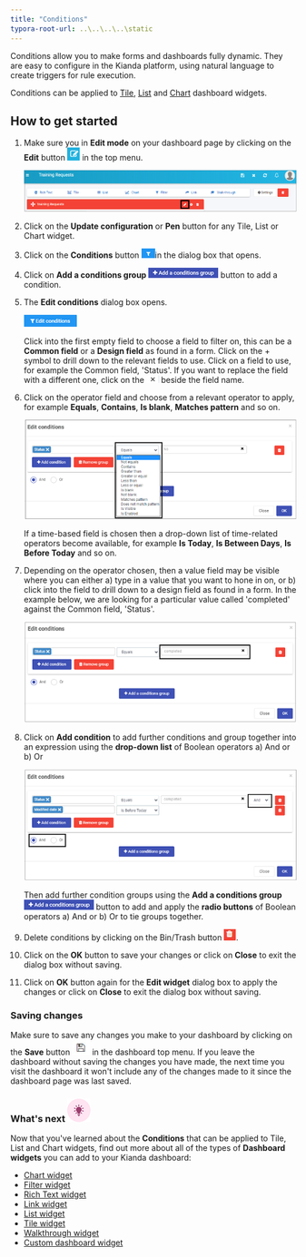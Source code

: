 ```yaml
---
title: "Conditions"
typora-root-url: ..\..\..\..\static
---
```


Conditions allow you to make forms and dashboards fully dynamic. They are easy to configure in the Kianda platform, using natural language to create triggers for rule execution.

Conditions can be applied to [Tile](/docs/platform/pages/tile/), [List](/docs/platform/pages/list/) and [Chart](/docs/platform/pages/chart/) dashboard widgets.



## How to get started ##

1. Make sure you in **Edit mode** on your dashboard page by clicking on the **Edit** button ![Edit button](/images/edit.png) in the top menu.

   ![Pen button in a widget](/images/penbutton_frame.png) 

2. Click on the **Update configuration** or **Pen** button for any Tile, List or Chart widget.

3. Click on the **Conditions** button ![Conditions button](/images/conditions.png)in the dialog box that opens.

4. Click on **Add a conditions group** ![Add conditions button](/images/addconditions.png) button to add a condition.

5. The **Edit conditions** dialog box opens. 

   ![Edit conditions](/images/editconditions.png)

   Click into the first empty field to choose a field to filter on, this can be a **Common field** or a **Design field** as found in a form. Click on the + symbol to drill down to the relevant fields to use. Click on a field to use, for example the Common field, 'Status'. If you want to replace the field with a different one, click on the ![X](/images/x.png) beside the field name.

6. Click on the operator field and choose from a relevant operator to apply, for example **Equals**, **Contains**, **Is blank**, **Matches pattern** and so on. 

   ![Condition operators](/images/operator.png)

   If a time-based field is chosen then a drop-down list of time-related operators become available, for example **Is Today**, **Is Between Days**, **Is Before Today** and so on.

7. Depending on the operator chosen, then a value field may be visible where you can either a) type in a value that you want to hone in on, or b) click into the field to drill down to a design field as found in a form. In the example below, we are looking for a particular value called 'completed' against the Common field, 'Status'.

   ![Condition applied](/images/conditionapplied.png)

8. Click on **Add condition** to add further conditions and group together into an expression using the **drop-down list** of Boolean operators a) And or b) Or 

   ![Conditions](/images/expression.png)

   Then add further condition groups using the **Add a conditions group** ![Add conditions button](/images/addconditions.png) button to add and apply the **radio buttons** of Boolean operators a) And or b) Or to tie groups together.

9. Delete conditions by clicking on the Bin/Trash button ![Bin button](/images/binicon.png).

10. Click on the **OK** button to save your changes or click on **Close** to exit the dialog box without saving.

11. Click on **OK** button again for the **Edit widget** dialog box to apply the changes or click on **Close** to exit the dialog box without saving.



### Saving changes ###

Make sure to save any changes you make to your dashboard by clicking on the **Save** button ![Dashboard Save button](/images/dashboard-save-button.jpg) in the dashboard top menu. If you leave the dashboard without saving the changes you have made, the next time you visit the dashboard it won't include any of the changes made to it since the dashboard page was last saved.



### What's next  ![Idea icon](/images/18.png) ###

Now that you've learned about the **Conditions** that can be applied to Tile, List and Chart widgets, find out more about all of the types of **Dashboard widgets** you can add to your Kianda dashboard:

- [Chart widget](/docs/platform/pages/chart/)
- [Filter widget](/docs/platform/pages/filter/)
- [Rich Text widget](/docs/platform/pages/richtext/)
- [Link widget](/docs/platform/pages/link/)
- [List widget](/docs/platform/pages/list/)
- [Tile widget](/docs/platform/pages/tile/)
- [Walkthrough widget](/docs/platform/pages/walkthrough/)
- [Custom dashboard widget]( /docs/platform/pages/custom/)
